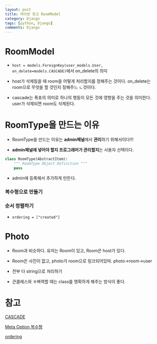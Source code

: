 ```yaml
---
layout: post
title: 파이썬 장고 RoomModel
category: Django
tags: [python, Django]
comments: Django
---
```


# RoomModel

- `host = models.ForeignKey(user_models.User, on_delete=models.CASCADE)`에서 on_delete의 의미

- host가 삭제됬을 때 room을 어떻게 처리할지를 정해주는 것이다. on_delete는 room으로 무엇을 할 것인지 정해주느 ㄴ것이다.

- cascade는 폭포의 의미로 하나의 행동이 모든 것에 영향을 주는 것을 의미한다. user가 삭제되면 room도 삭제된다.


# RoomType을 만드는 이유

- RoomType을 만드는 이유는 **admin패널**에서 **관리**하기 위해서이다!!!

- **admin패널에 넣어야 할지 프로그래머가 관리할지**는 사용자 선택이다.

```python
class RoomType(AbstractItem):
    """ RoomType Object Definition """
    pass

```

- admin에 등록해서 추가하게 만든다.

### 복수형으로 만들기


### 순서 정렬하기

- `ordering = ["created"]`

# Photo

- Room과 비슷하다. 유저는 Room이 있고, Room은 host가 있다.

- Room은 사진이 없고, photo가 room으로 링크되어있따. photo->room->user

- 전부 다 string으로 처리하기

- 큰클래스와 ㅎ벼력할 때는 class를 명확하게 해주는 방식이 좋다.

# 참고
[CASCADE](https://docs.djangoproject.com/en/2.0/ref/models/fields/)

[Meta Option 복수형](https://docs.djangoproject.com/en/2.0/ref/models/options/)

[ordering](https://docs.djangoproject.com/en/2.0/ref/models/options/#ordering)